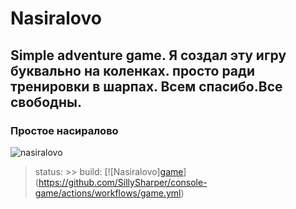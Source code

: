 # Nasiralovo

## Simple adventure game. Я создал эту игру буквально на коленках. просто ради тренировки в шарпах. Всем спасибо.Все свободны.

### Простое насиралово
![nasiralovo](https://aboutan.ru/wp-content/uploads/2020/05/1-45-480x480.jpg)

> status:
    >> build:
    [![Nasiralovo][game](https://github.com/SillySharper/console-game/actions/workflows/game.yml/badge.svg)](https://github.com/SillySharper/console-game/actions/workflows/game.yml)

